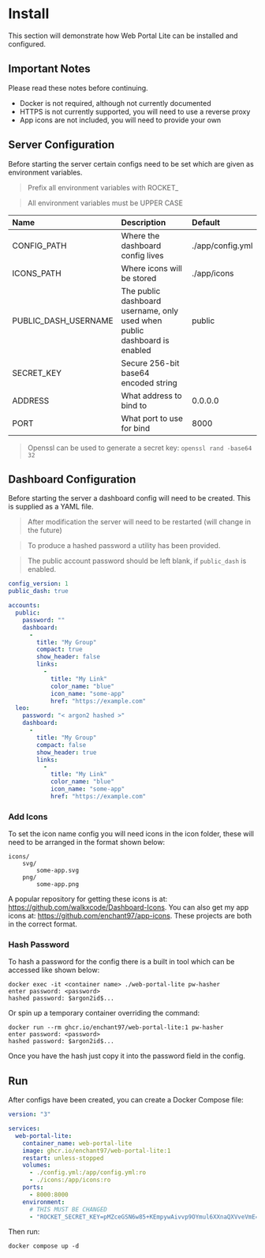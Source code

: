 # Install
This section will demonstrate how Web Portal Lite can be installed and configured.

## Important Notes
Please read these notes before continuing.

- Docker is not required, although not currently documented
- HTTPS is not currently supported, you will need to use a reverse proxy
- App icons are not included, you will need to provide your own

## Server Configuration
Before starting the server certain configs need to be set which are given as environment variables.

> Prefix all environment variables with ROCKET_

> All environment variables must be UPPER CASE

| Name                 | Description                                                               | Default          |
| :------------------- | :------------------------------------------------------------------------ | :--------------- |
| CONFIG_PATH          | Where the dashboard config lives                                          | ./app/config.yml |
| ICONS_PATH           | Where icons will be stored                                                | ./app/icons      |
| PUBLIC_DASH_USERNAME | The public dashboard username, only used when public dashboard is enabled | public           |
| SECRET_KEY           | Secure 256-bit base64 encoded string                                      |                  |
| ADDRESS              | What address to bind to                                                   | 0.0.0.0          |
| PORT                 | What port to use for bind                                                 | 8000             |

> Openssl can be used to generate a secret key: `openssl rand -base64 32`

## Dashboard Configuration
Before starting the server a dashboard config will need to be created. This is supplied as a YAML file.

> After modification the server will need to be restarted (will change in the future)

> To produce a hashed password a utility has been provided.

> The public account password should be left blank, if `public_dash` is enabled.

```yml
config_version: 1
public_dash: true

accounts:
  public:
    password: ""
    dashboard:
      -
        title: "My Group"
        compact: true
        show_header: false
        links:
          -
            title: "My Link"
            color_name: "blue"
            icon_name: "some-app"
            href: "https://example.com"
  leo:
    password: "< argon2 hashed >"
    dashboard:
      -
        title: "My Group"
        compact: false
        show_header: true
        links:
          -
            title: "My Link"
            color_name: "blue"
            icon_name: "some-app"
            href: "https://example.com"
```

### Add Icons
To set the icon name config you will need icons in the icon folder, these will need to be arranged in the format shown below:

```
icons/
    svg/
        some-app.svg
    png/
        some-app.png
```

A popular repository for getting these icons is at: <https://github.com/walkxcode/Dashboard-Icons>. You can also get my app icons at: <https://github.com/enchant97/app-icons>. These projects are both in the correct format.

### Hash Password
To hash a password for the config there is a built in tool which can be accessed like shown below:

```
docker exec -it <container name> ./web-portal-lite pw-hasher
enter password: <password>
hashed password: $argon2id$...
```

Or spin up a temporary container overriding the command:

```
docker run --rm ghcr.io/enchant97/web-portal-lite:1 pw-hasher
enter password: <password>
hashed password: $argon2id$...
```

Once you have the hash just copy it into the password field in the config.

## Run
After configs have been created, you can create a Docker Compose file:

```yml
version: "3"

services:
  web-portal-lite:
    container_name: web-portal-lite
    image: ghcr.io/enchant97/web-portal-lite:1
    restart: unless-stopped
    volumes:
      - ./config.yml:/app/config.yml:ro
      - ./icons:/app/icons:ro
    ports:
      - 8000:8000
    environment:
      # THIS MUST BE CHANGED
      - "ROCKET_SECRET_KEY=pMZceGSN6w85+KEmpywAivvp9OYmul6XXnaQXVveVmE="

```

Then run:

```
docker compose up -d
```
